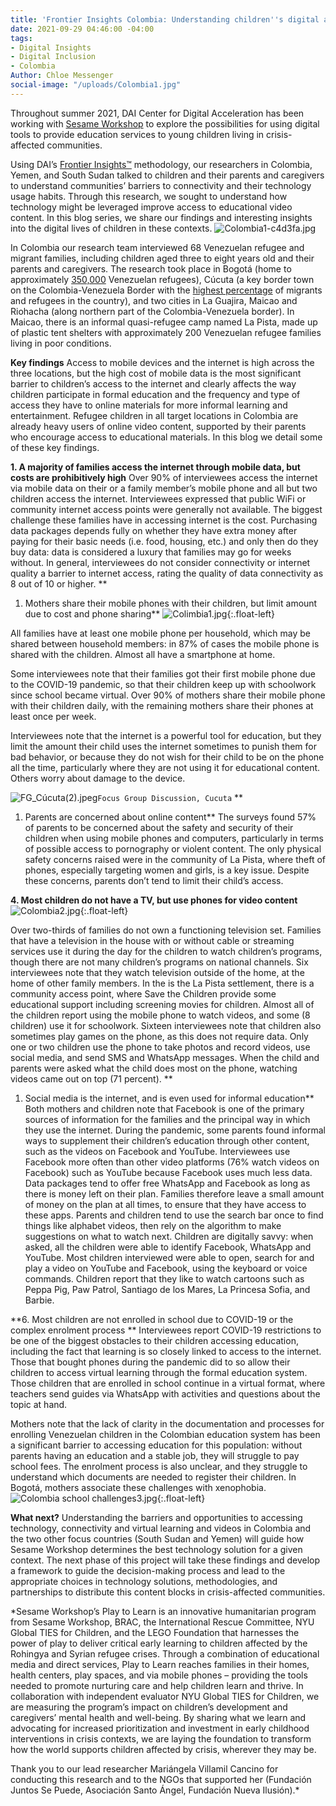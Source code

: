 ```yaml
---
title: 'Frontier Insights Colombia: Understanding children''s digital access'
date: 2021-09-29 04:46:00 -04:00
tags:
- Digital Insights
- Digital Inclusion
- Colombia
Author: Chloe Messenger
social-image: "/uploads/Colombia1.jpg"
---
```


Throughout summer 2021, DAI Center for Digital Acceleration has been working with [Sesame Workshop](https://www.sesameworkshop.org/what-we-do/refugee-response) to explore the possibilities for using digital tools to provide education services to young children living in crisis-affected communities.

Using DAI’s  [Frontier Insights™](https://dai-global-digital.com/tags/?tag=digital-insights) methodology, our researchers in Colombia, Yemen, and South Sudan talked to children and their parents and caregivers to understand communities’ barriers to connectivity and their technology usage habits. Through this research, we sought to understand how technology might be leveraged improve access to educational video content. In this blog series, we share our findings and interesting insights into the digital lives of children in these contexts.
![Colombia1-c4d3fa.jpg](/uploads/Colombia1-c4d3fa.jpg)

<!--more-->

In Colombia our research team interviewed 68 Venezuelan refugee and migrant families,  including children aged three to eight years old and their parents and caregivers. The research took place in Bogotá (home to approximately [350,000](https://migracion.nexos.com.mx/2021/05/la-bogota-de-los-migrantes-venezolanos-un-contexto-de-recepcion-en-tiempos-de-pandemia-y-crisis-social/) Venezuelan refugees), Cúcuta (a key border town on the Colombia-Venezuela Border with the [highest percentage](https://elpais.com/elpais/2019/03/19/planeta_futuro/1552999963_663150.html) of migrants and refugees in the country), and two cities in La Guajira, Maicao and Riohacha (along northern part of the Colombia-Venezuela border). In Maicao, there is an informal quasi-refugee camp named La Pista, made up of plastic tent shelters with approximately 200 Venezuelan refugee families living in poor conditions.


**Key findings**
Access to mobile devices and the internet is high across the three locations, but the high cost of mobile data is the most significant barrier to children’s access to the internet and clearly affects the way children participate in formal education and the frequency and type of access they have to online materials for more informal learning and entertainment. Refugee children in all target locations in Colombia are already heavy users of online video content, supported by their parents who encourage access to educational materials. In this blog we detail some of these key findings.

**1. A majority of families access the internet through mobile data, but costs are prohibitively high**
Over 90% of interviewees access the internet via mobile data on their or a family member’s mobile phone and all but two children access the internet. Interviewees expressed that public WiFi or community internet access points were generally not available. The biggest challenge these families have in accessing internet is the cost. Purchasing data packages depends fully on whether they have extra money after paying for their basic needs (i.e. food, housing, etc.) and only then do they buy data: data is considered a luxury that families may go for weeks without.
In general, interviewees do not consider connectivity or internet quality a barrier to internet access, rating the quality of data connectivity as 8 out of 10 or higher.
\*\*

1. Mothers share their mobile phones with their children, but limit amount due to cost and phone sharing\*\*
   ![Colimbia1.jpg](/uploads/Colimbia1.jpg){:.float-left}

All families have at least one mobile phone per household, which may be shared between household members: in 87% of cases the mobile phone is shared with the children. Almost all have a smartphone at home.

Some interviewees note that their families got their first mobile phone due to the COVID-19 pandemic, so that their children keep up with schoolwork since school became virtual. Over 90% of mothers share their mobile phone with their children daily, with the remaining mothers share their phones at least once per week.

Interviewees note that the internet is a powerful tool for education, but they limit the amount their child uses the internet sometimes to punish them for bad behavior, or because they do not wish for their child to be on the phone all the time, particularly where they are not using it for educational content. Others worry about damage to the device.

![FG_Cúcuta(2).jpeg](/uploads/FG_C%C3%BAcuta(2).jpeg)`Focus Group Discussion, Cucuta`
\*\*

1. Parents are concerned about online content\*\*
   The surveys found 57% of parents to be concerned about the safety and security of their children when using mobile phones and computers, particularly in terms of possible access to pornography or violent content. The only physical safety concerns raised were in the community of La Pista, where theft of phones, especially targeting women and girls, is a key issue. Despite these concerns, parents don’t tend to limit their child’s access.

**4. Most children do not have a TV, but use phones for video content**
![Colombia2.jpg](/uploads/Colombia2.jpg){:.float-left}

Over two-thirds of families do not own a functioning television set. Families that have a television in the house with or without cable or streaming services use it during the day for the children to watch children’s programs, though there are not many children’s programs on national channels. Six interviewees note that they watch television outside of the home, at the home of other family members. In the is the La Pista settlement, there is a community access point, where Save the Children provide some educational support including screening movies for children.
Almost all of the children report using the mobile phone to watch videos, and some (8 children) use it for schoolwork. Sixteen interviewees note that children also sometimes play games on the phone, as this does not require data. Only one or two children use the phone to take photos and record videos, use social media, and send SMS and WhatsApp messages. When the child and parents were asked what the child does most on the phone, watching videos came out on top (71 percent).
\*\*

1. Social media is the internet, and is even used for informal education\*\*
   Both mothers and children note that Facebook is one of the primary sources of information for the families and the principal way in which they use the internet.
   During the pandemic, some parents found informal ways to supplement their children’s education through other content, such as the videos on Facebook and YouTube. Interviewees use Facebook more often than other video platforms (76% watch videos on Facebook) such as YouTube because Facebook uses much less data. Data packages tend to offer free WhatsApp and Facebook as long as there is money left on their plan. Families therefore leave a small amount of money on the plan at all times, to ensure that they have access to these apps.  Parents and children tend to use the search bar once to find things like alphabet videos, then rely on the algorithm to make suggestions on what to watch next.
   Children are digitally savvy: when asked, all the children were able to identify Facebook, WhatsApp and YouTube. Most children interviewed were able to open, search for and play a video on YouTube and Facebook, using the keyboard or voice commands. Children report that they like to watch cartoons such as Peppa Pig, Paw Patrol, Santiago de los Mares, La Princesa Sofia, and Barbie.

\*\*6. Most children are not enrolled in school due to COVID-19 or the complex enrolment process \*\*
Interviewees report COVID-19 restrictions to be one of the biggest obstacles to their children accessing education, including the fact that learning is so closely linked to access to the internet.
Those that bought phones during the pandemic did to so allow their children to access virtual learning through the formal education system. Those children that are enrolled in school continue in a virtual format, where teachers send guides via WhatsApp with activities and questions about the topic at hand.

Mothers note that the lack of clarity in the documentation and processes for enrolling Venezuelan children in the Colombian education system has been a significant barrier to accessing education for this population: without parents having an education and a stable job, they will struggle to pay school fees. The enrolment process is also unclear, and they struggle to understand which documents are needed to register their children. In Bogotá, mothers associate these challenges with xenophobia.
![Colombia school challenges3.jpg](/uploads/Colombia%20school%20challenges3.jpg){:.float-left}

**What next?**
Understanding the barriers and opportunities to accessing technology, connectivity and virtual learning and videos in Colombia and the two other focus countries (South Sudan and Yemen) will guide how Sesame Workshop determines the best technology solution for a given context. The next phase of this project will take these findings and develop a framework to guide the decision-making process and lead to the appropriate choices in technology solutions, methodologies, and partnerships to distribute this content blocks in crisis-affected communities.

\*Sesame Workshop’s Play to Learn is an innovative humanitarian program from Sesame Workshop, BRAC, the International Rescue Committee, NYU Global TIES for Children, and the LEGO Foundation that harnesses the power of play to deliver critical early learning to children affected by the Rohingya and Syrian refugee crises. Through a combination of educational media and direct services, Play to Learn reaches families in their homes, health centers, play spaces, and via mobile phones – providing the tools needed to promote nurturing care and help children learn and thrive. In collaboration with independent evaluator NYU Global TIES for Children, we are measuring the program’s impact on children’s development and caregivers’ mental health and well-being. By sharing what we learn and advocating for increased prioritization and investment in early childhood interventions in crisis contexts, we are laying the foundation to transform how the world supports children affected by crisis, wherever they may be.

Thank you to our lead researcher Mariángela Villamil Cancino for conducting this research and to the NGOs that supported her (Fundación Juntos Se Puede, Asociación Santo Ángel, Fundación Nueva Ilusión).\*